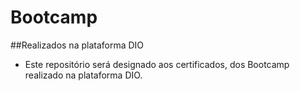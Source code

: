 # Bootcamp
##Realizados na plataforma DIO

- Este repositório será designado aos certificados, dos Bootcamp realizado na plataforma DIO.
